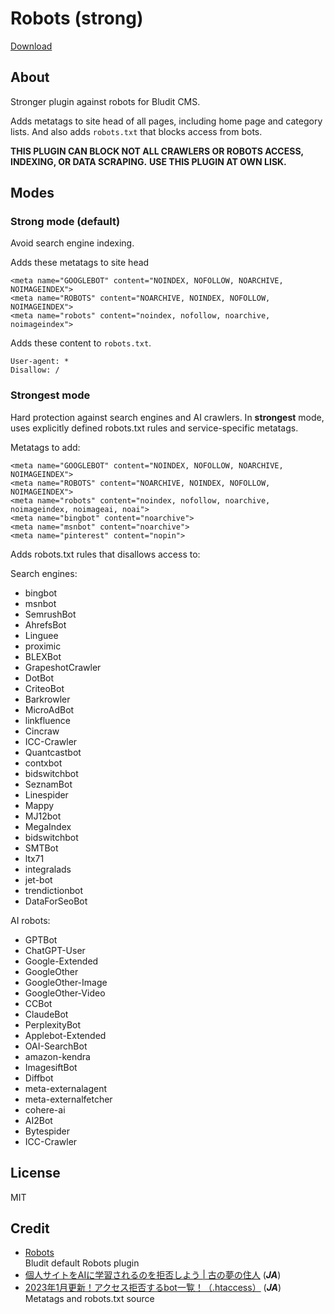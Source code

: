 # Robots (strong)

[Download](https://github.com/sakanafurai/robots-strong/releases/download/1.2.0/robots-strong.zip)

## About
Stronger plugin against robots for Bludit CMS.

Adds metatags to site head of all pages, including home page and category lists.
And also adds ```robots.txt``` that blocks access from bots. 

**THIS PLUGIN CAN BLOCK NOT ALL CRAWLERS OR ROBOTS ACCESS, INDEXING, OR DATA SCRAPING.**
**USE THIS PLUGIN AT OWN LISK.**

## Modes

### Strong mode (default)
Avoid search engine indexing.

Adds these metatags to site head 
```
<meta name="GOOGLEBOT" content="NOINDEX, NOFOLLOW, NOARCHIVE, NOIMAGEINDEX">
<meta name="ROBOTS" content="NOARCHIVE, NOINDEX, NOFOLLOW, NOIMAGEINDEX">
<meta name="robots" content="noindex, nofollow, noarchive, noimageindex">
```
Adds these content to ```robots.txt```.
```
User-agent: *
Disallow: /
```

### Strongest mode
Hard protection against search engines and AI crawlers. In **strongest** mode, uses explicitly defined robots.txt rules and service-specific metatags.

Metatags to add:
```
<meta name="GOOGLEBOT" content="NOINDEX, NOFOLLOW, NOARCHIVE, NOIMAGEINDEX">
<meta name="ROBOTS" content="NOARCHIVE, NOINDEX, NOFOLLOW, NOIMAGEINDEX">
<meta name="robots" content="noindex, nofollow, noarchive, noimageindex, noimageai, noai">
<meta name="bingbot" content="noarchive">
<meta name="msnbot" content="noarchive">
<meta name="pinterest" content="nopin">
```

Adds robots.txt rules that disallows access to:

Search engines:
* bingbot
* msnbot
* SemrushBot
* AhrefsBot
* Linguee
* proximic
* BLEXBot
* GrapeshotCrawler
* DotBot
* CriteoBot
* Barkrowler
* MicroAdBot
* linkfluence
* Cincraw
* ICC-Crawler
* Quantcastbot
* contxbot
* bidswitchbot
* SeznamBot
* Linespider
* Mappy
* MJ12bot
* MegaIndex
* bidswitchbot
* SMTBot
* ltx71
* integralads
* jet-bot
* trendictionbot
* DataForSeoBot

AI robots:
* GPTBot
* ChatGPT-User
* Google-Extended
* GoogleOther
* GoogleOther-Image
* GoogleOther-Video
* CCBot
* ClaudeBot
* PerplexityBot
* Applebot-Extended
* OAI-SearchBot
* amazon-kendra
* ImagesiftBot
* Diffbot
* meta-externalagent
* meta-externalfetcher
* cohere-ai
* AI2Bot
* Bytespider
* ICC-Crawler

## License
MIT

## Credit
* [Robots](https://github.com/bludit/bludit/tree/v3.0/bl-plugins/robots)<br>
Bludit default Robots plugin
* [個人サイトをAIに学習されるのを拒否しよう | 古の夢の住人](https://blog.yume-saku.site/ai-learning/) (***JA***)
* [2023年1月更新！アクセス拒否するbot一覧！（.htaccess）](https://parudou5.com/webseisaku/113/) (***JA***)<br>
Metatags and robots.txt source

